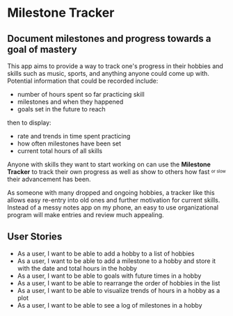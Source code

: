 # Milestone Tracker

## Document milestones and progress towards a goal of mastery

This app aims to provide a way to track one's progress in their hobbies and skills 
such as music, sports, and anything anyone could come up with. Potential information that
could be recorded include:

- number of hours spent so far practicing skill
- milestones and when they happened
- goals set in the future to reach

then to display:

- rate and trends in time spent practicing
- how often milestones have been set
- current total hours of all skills

Anyone with skills they want to start working on can use the **Milestone Tracker**
to track their own progress as well as show to others how fast <sup><sub> or slow </sub></sup>
their advancement has been.

As someone with many dropped and ongoing hobbies, a tracker like this allows easy
re-entry into old ones and further motivation for current skills. Instead of a messy
notes app on my phone, an easy to use organizational program will make entries and 
review much appealing.

## User Stories

- As a user, I want to be able to add a hobby to a list of hobbies
- As a user, I want to be able to add a milestone to a hobby and store it with the date and total hours in the hobby
- As a user, I want to be able to goals with future times in a hobby
- As a user, I want to be able to rearrange the order of hobbies in the list
- As a user, I want to be able to visualize trends of hours in a hobby as a plot
- As a user, I want to be able to see a log of milestones in a hobby
